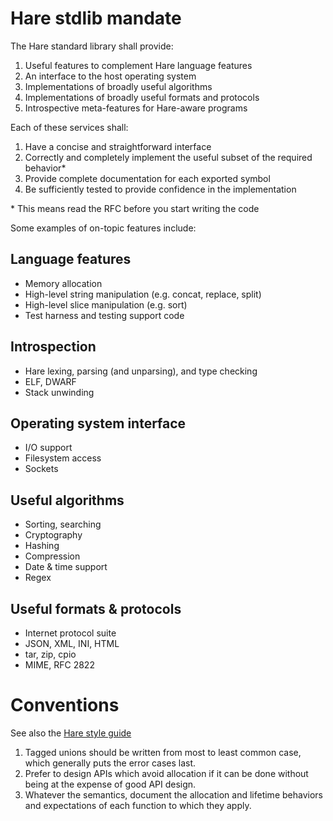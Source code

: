 # Hare stdlib mandate

The Hare standard library shall provide:

1. Useful features to complement Hare language features
2. An interface to the host operating system
3. Implementations of broadly useful algorithms
4. Implementations of broadly useful formats and protocols
5. Introspective meta-features for Hare-aware programs

Each of these services shall:

1. Have a concise and straightforward interface
2. Correctly and completely implement the useful subset of the required behavior*
3. Provide complete documentation for each exported symbol
4. Be sufficiently tested to provide confidence in the implementation

\* This means read the RFC before you start writing the code

Some examples of on-topic features include:

## Language features

- Memory allocation
- High-level string manipulation (e.g. concat, replace, split)
- High-level slice manipulation (e.g. sort)
- Test harness and testing support code

## Introspection

- Hare lexing, parsing (and unparsing), and type checking
- ELF, DWARF
- Stack unwinding

## Operating system interface

- I/O support
- Filesystem access
- Sockets

## Useful algorithms

- Sorting, searching
- Cryptography
- Hashing
- Compression
- Date & time support
- Regex

## Useful formats & protocols

- Internet protocol suite
- JSON, XML, INI, HTML
- tar, zip, cpio
- MIME, RFC 2822

# Conventions

See also the [Hare style guide](https://harelang.org/style/)

1. Tagged unions should be written from most to least common case, which
   generally puts the error cases last.
2. Prefer to design APIs which avoid allocation if it can be done without being
   at the expense of good API design.
3. Whatever the semantics, document the allocation and lifetime behaviors and
   expectations of each function to which they apply.
